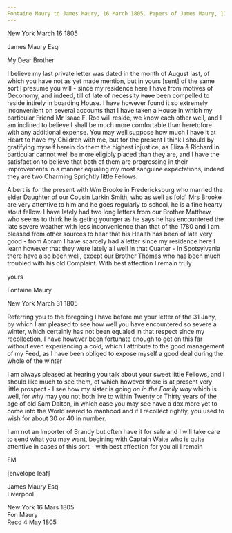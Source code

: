 ```yaml
---
Fontaine Maury to James Maury, 16 March 1805. Papers of James Maury, 1769-1917, Accession #3888 and #3888-a, Special Collections, University of Virginia Library, Charlottesville, Va. BoxX_176-180
---
```


New York March 16 1805

James Maury Esqr

My Dear Brother

I believe my last private letter was dated in the month of August last, of which you have not as yet made mention, but in yours [sent] of the same sort I presume you will - since my residence here I have from motives of Oeconomy, and indeed, till of late of necessity ~~have~~ been compelled to reside intirely in boarding House. I have however found it so extremely inconvenient on several accounts that I have taken a House in which my particular Friend Mr Isaac F. Roe will reside, we know each other well, and I am inclined to believe I shall be much more comfortable than heretofore with any additional expense. You may well suppose how much I have it at Heart to have my Children with me, but for the present I think I should by gratifying myself herein do them the highest injustice, as Eliza & Richard in particular cannot well be more eligibly placed than they are, and I have the satisfaction to believe that both of them are progressing in their improvements in a manner equaling my most sanguine expectations, indeed they are two Charming Sprightly little Fellows.

Albert is for the present with Wm Brooke in Fredericksburg who married the elder Daughter of our Cousin Larkin Smith, who as well as [old] Mrs Brooke are very attentive to him and he goes regularly to school, he is a fine hearty stout fellow. I have lately had two long letters from our Brother Matthew, who seems to think he is geting younger as he says he has encountered the late severe weather with less inconvenience than that of the 1780 and I am pleased from other sources to hear that his Health has been of late very good - from Abram I have scarcely had a letter since my residence here I learn however that they were lately all well in that Quarter - In Spotsylvania there have also been well, except our Brother Thomas who has been much troubled with his old Complaint. With best affection I remain truly

yours

Fontaine Maury

New York March 31 1805

Referring you to the foregoing I have before me your letter of the 31 Jany, by which I am pleased to see how well you have encountered so severe a winter, which certainly has not been equaled in that respect since my recollection, I have however been fortunate enough to get on this far without even experiencing a cold, which I attribute to the good management of my Feed, as I have been obliged to expose myself a good deal during the whole of the winter

I am always pleased at hearing you talk about your sweet little Fellows, and I should like much to see them, of which however there is at present very little prospect - I see how my sister is going *on in the Family way* which is well, for why may you not both live to within Twenty or Thirty years of the age of old Sam Dalton, in which case you may see have a dox more yet to come into the World reared to manhood and if I recollect rightly, you used to wish for about 30 or 40 in number.

I am not an Importer of Brandy but often have it for sale and I will take care to send what you may want, begining with Captain Waite who is quite attentive in cases of this sort - with best affection for you all I remain

FM

[envelope leaf]

James Maury Esq  
Liverpool

New York 16 Mars 1805  
Fon Maury  
Recd 4 May 1805